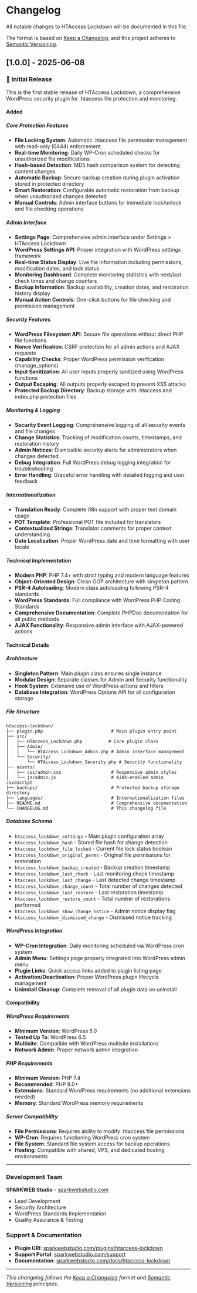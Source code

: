 # Changelog

All notable changes to HTAccess Lockdown will be documented in this file.

The format is based on [Keep a Changelog](https://keepachangelog.com/en/1.0.0/), and this project adheres to [Semantic Versioning](https://semver.org/spec/v2.0.0.html).

## [1.0.0] - 2025-06-08

### 🎉 Initial Release

This is the first stable release of HTAccess Lockdown, a comprehensive WordPress security plugin for .htaccess file protection and monitoring.

#### Added

##### Core Protection Features
- **File Locking System**: Automatic .htaccess file permission management with read-only (0444) enforcement
- **Real-time Monitoring**: Daily WP-Cron scheduled checks for unauthorized file modifications
- **Hash-based Detection**: MD5 hash comparison system for detecting content changes
- **Automatic Backup**: Secure backup creation during plugin activation stored in protected directory
- **Smart Restoration**: Configurable automatic restoration from backup when unauthorized changes detected
- **Manual Controls**: Admin interface buttons for immediate lock/unlock and file checking operations

##### Admin Interface
- **Settings Page**: Comprehensive admin interface under Settings > HTAccess Lockdown
- **WordPress Settings API**: Proper integration with WordPress settings framework
- **Real-time Status Display**: Live file information including permissions, modification dates, and lock status
- **Monitoring Dashboard**: Complete monitoring statistics with next/last check times and change counters
- **Backup Information**: Backup availability, creation dates, and restoration history display
- **Manual Action Controls**: One-click buttons for file checking and permission management

##### Security Features
- **WordPress Filesystem API**: Secure file operations without direct PHP file functions
- **Nonce Verification**: CSRF protection for all admin actions and AJAX requests
- **Capability Checks**: Proper WordPress permission verification (manage_options)
- **Input Sanitization**: All user inputs properly sanitized using WordPress functions
- **Output Escaping**: All outputs properly escaped to prevent XSS attacks
- **Protected Backup Directory**: Backup storage with .htaccess and index.php protection files

##### Monitoring & Logging
- **Security Event Logging**: Comprehensive logging of all security events and file changes
- **Change Statistics**: Tracking of modification counts, timestamps, and restoration history
- **Admin Notices**: Dismissible security alerts for administrators when changes detected
- **Debug Integration**: Full WordPress debug logging integration for troubleshooting
- **Error Handling**: Graceful error handling with detailed logging and user feedback

##### Internationalization
- **Translation Ready**: Complete i18n support with proper text domain usage
- **POT Template**: Professional POT file included for translators
- **Contextualized Strings**: Translator comments for proper context understanding
- **Date Localization**: Proper WordPress date and time formatting with user locale

##### Technical Implementation
- **Modern PHP**: PHP 7.4+ with strict typing and modern language features
- **Object-Oriented Design**: Clean OOP architecture with singleton pattern
- **PSR-4 Autoloading**: Modern class autoloading following PSR-4 standards
- **WordPress Standards**: Full compliance with WordPress PHP Coding Standards
- **Comprehensive Documentation**: Complete PHPDoc documentation for all public methods
- **AJAX Functionality**: Responsive admin interface with AJAX-powered actions

#### Technical Details

##### Architecture
- **Singleton Pattern**: Main plugin class ensures single instance
- **Modular Design**: Separate classes for Admin and Security functionality
- **Hook System**: Extensive use of WordPress actions and filters
- **Database Integration**: WordPress Options API for all configuration storage

##### File Structure
```
htaccess-lockdown/
├── plugin.php                          # Main plugin entry point
├── src/
│   ├── HTAccess_Lockdown.php          # Core plugin class
│   ├── Admin/
│   │   └── HTAccess_Lockdown_Admin.php # Admin interface management
│   └── Security/
│       └── HTAccess_Lockdown_Security.php # Security functionality
├── assets/
│   ├── css/admin.css                   # Responsive admin styles
│   └── js/admin.js                     # AJAX-enabled admin JavaScript
├── backups/                            # Protected backup storage directory
├── languages/                          # Internationalization files
├── README.md                           # Comprehensive documentation
└── CHANGELOG.md                        # This changelog file
```

##### Database Schema
- `htaccess_lockdown_settings` - Main plugin configuration array
- `htaccess_lockdown_hash` - Stored file hash for change detection
- `htaccess_lockdown_file_locked` - Current file lock status boolean
- `htaccess_lockdown_original_perms` - Original file permissions for restoration
- `htaccess_lockdown_backup_created` - Backup creation timestamp
- `htaccess_lockdown_last_check` - Last monitoring check timestamp
- `htaccess_lockdown_last_change` - Last detected change timestamp
- `htaccess_lockdown_change_count` - Total number of changes detected
- `htaccess_lockdown_last_restore` - Last restoration timestamp
- `htaccess_lockdown_restore_count` - Total number of restorations performed
- `htaccess_lockdown_show_change_notice` - Admin notice display flag
- `htaccess_lockdown_dismissed_change` - Dismissed notice tracking

##### WordPress Integration
- **WP-Cron Integration**: Daily monitoring scheduled via WordPress cron system
- **Admin Menu**: Settings page properly integrated into WordPress admin menu
- **Plugin Links**: Quick access links added to plugin listing page
- **Activation/Deactivation**: Proper WordPress plugin lifecycle management
- **Uninstall Cleanup**: Complete removal of all plugin data on uninstall

#### Compatibility

##### WordPress Requirements
- **Minimum Version**: WordPress 5.0
- **Tested Up To**: WordPress 6.5
- **Multisite**: Compatible with WordPress multisite installations
- **Network Admin**: Proper network admin integration

##### PHP Requirements  
- **Minimum Version**: PHP 7.4
- **Recommended**: PHP 8.0+
- **Extensions**: Standard WordPress requirements (no additional extensions needed)
- **Memory**: Standard WordPress memory requirements

##### Server Compatibility
- **File Permissions**: Requires ability to modify .htaccess file permissions
- **WP-Cron**: Requires functioning WordPress cron system
- **File System**: Standard file system access for backup operations
- **Hosting**: Compatible with shared, VPS, and dedicated hosting environments

---

### Development Team

**SPARKWEB Studio** - [sparkwebstudio.com](https://sparkwebstudio.com)
- Lead Development
- Security Architecture  
- WordPress Standards Implementation
- Quality Assurance & Testing

### Support & Documentation

- **Plugin URI**: [sparkwebstudio.com/plugins/htaccess-lockdown](https://sparkwebstudio.com/plugins/htaccess-lockdown)
- **Support Portal**: [sparkwebstudio.com/support](https://sparkwebstudio.com/support)
- **Documentation**: [sparkwebstudio.com/docs/htaccess-lockdown](https://sparkwebstudio.com/docs/htaccess-lockdown)

---

*This changelog follows the [Keep a Changelog](https://keepachangelog.com/) format and [Semantic Versioning](https://semver.org/) principles.* 